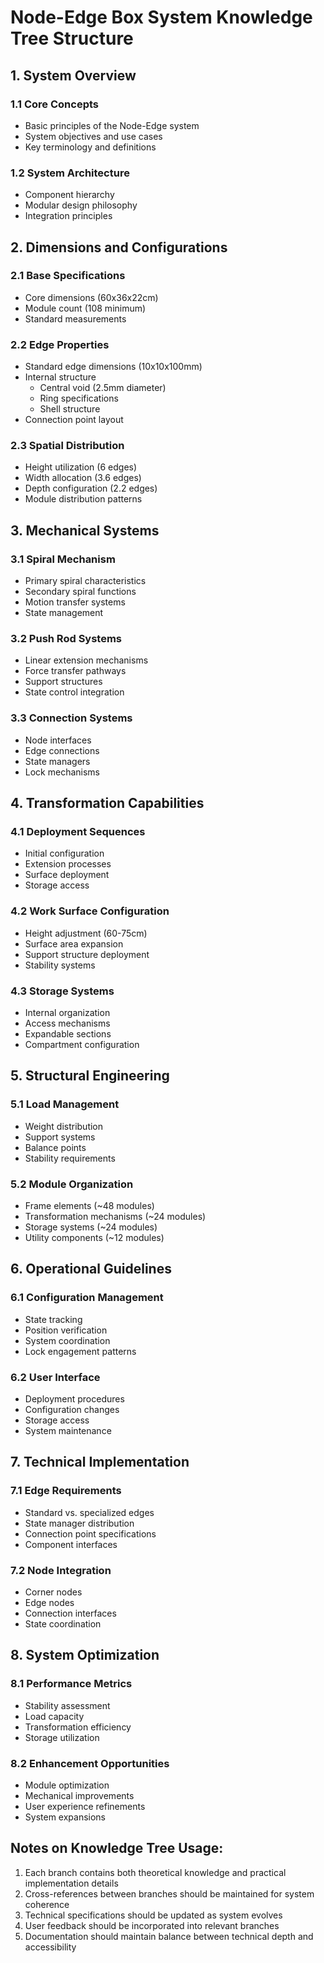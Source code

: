# Node-Edge Box System Knowledge Tree Structure

## 1. System Overview
### 1.1 Core Concepts
- Basic principles of the Node-Edge system
- System objectives and use cases
- Key terminology and definitions

### 1.2 System Architecture
- Component hierarchy
- Modular design philosophy
- Integration principles

## 2. Dimensions and Configurations
### 2.1 Base Specifications
- Core dimensions (60x36x22cm)
- Module count (108 minimum)
- Standard measurements

### 2.2 Edge Properties
- Standard edge dimensions (10x10x100mm)
- Internal structure
  - Central void (2.5mm diameter)
  - Ring specifications
  - Shell structure
- Connection point layout

### 2.3 Spatial Distribution
- Height utilization (6 edges)
- Width allocation (3.6 edges)
- Depth configuration (2.2 edges)
- Module distribution patterns

## 3. Mechanical Systems
### 3.1 Spiral Mechanism
- Primary spiral characteristics
- Secondary spiral functions
- Motion transfer systems
- State management

### 3.2 Push Rod Systems
- Linear extension mechanisms
- Force transfer pathways
- Support structures
- State control integration

### 3.3 Connection Systems
- Node interfaces
- Edge connections
- State managers
- Lock mechanisms

## 4. Transformation Capabilities
### 4.1 Deployment Sequences
- Initial configuration
- Extension processes
- Surface deployment
- Storage access

### 4.2 Work Surface Configuration
- Height adjustment (60-75cm)
- Surface area expansion
- Support structure deployment
- Stability systems

### 4.3 Storage Systems
- Internal organization
- Access mechanisms
- Expandable sections
- Compartment configuration

## 5. Structural Engineering
### 5.1 Load Management
- Weight distribution
- Support systems
- Balance points
- Stability requirements

### 5.2 Module Organization
- Frame elements (~48 modules)
- Transformation mechanisms (~24 modules)
- Storage systems (~24 modules)
- Utility components (~12 modules)

## 6. Operational Guidelines
### 6.1 Configuration Management
- State tracking
- Position verification
- System coordination
- Lock engagement patterns

### 6.2 User Interface
- Deployment procedures
- Configuration changes
- Storage access
- System maintenance

## 7. Technical Implementation
### 7.1 Edge Requirements
- Standard vs. specialized edges
- State manager distribution
- Connection point specifications
- Component interfaces

### 7.2 Node Integration
- Corner nodes
- Edge nodes
- Connection interfaces
- State coordination

## 8. System Optimization
### 8.1 Performance Metrics
- Stability assessment
- Load capacity
- Transformation efficiency
- Storage utilization

### 8.2 Enhancement Opportunities
- Module optimization
- Mechanical improvements
- User experience refinements
- System expansions

## Notes on Knowledge Tree Usage:
1. Each branch contains both theoretical knowledge and practical implementation details
2. Cross-references between branches should be maintained for system coherence
3. Technical specifications should be updated as system evolves
4. User feedback should be incorporated into relevant branches
5. Documentation should maintain balance between technical depth and accessibility